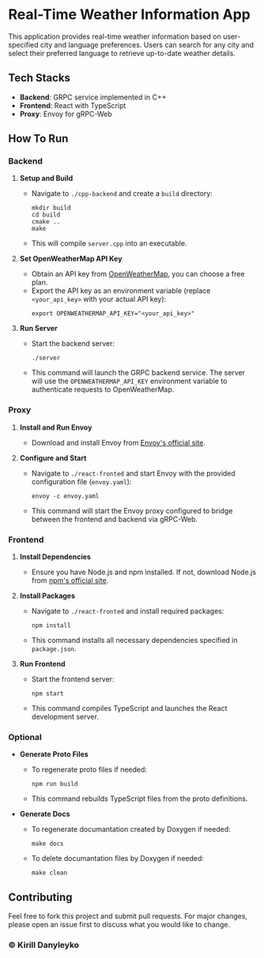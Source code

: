 # Real-Time Weather Information App

This application provides real-time weather information based on user-specified city and language preferences. Users can search for any city and select their preferred language to retrieve up-to-date weather details.

## Tech Stacks

- **Backend**: GRPC service implemented in C++
- **Frontend**: React with TypeScript
- **Proxy**: Envoy for gRPC-Web

## How To Run

### Backend

1. **Setup and Build**
   - Navigate to `./cpp-backend` and create a `build` directory:
     ```
     mkdir build
     cd build
     cmake ..
     make
     ```
   - This will compile `server.cpp` into an executable.

2. **Set OpenWeatherMap API Key**
   - Obtain an API key from [OpenWeatherMap](https://openweathermap.org/price), you can choose a free plan.
   - Export the API key as an environment variable (replace `<your_api_key>` with your actual API key):
     ```
     export OPENWEATHERMAP_API_KEY="<your_api_key>"
     ```

3. **Run Server**
   - Start the backend server:
     ```
     ./server
     ```
   - This command will launch the GRPC backend service. The server will use the `OPENWEATHERMAP_API_KEY` environment variable to authenticate requests to OpenWeatherMap.

### Proxy

1. **Install and Run Envoy**
   - Download and install Envoy from [Envoy's official site](https://www.envoyproxy.io/docs/envoy/latest/start/install).

2. **Configure and Start**
   - Navigate to `./react-fronted` and start Envoy with the provided configuration file (`envoy.yaml`):
     ```
     envoy -c envoy.yaml
     ```
   - This command will start the Envoy proxy configured to bridge between the frontend and backend via gRPC-Web.

### Frontend

1. **Install Dependencies**
   - Ensure you have Node.js and npm installed. If not, download Node.js from [npm's official site](https://www.npmjs.com/package/npm).

2. **Install Packages**
   - Navigate to `./react-fronted` and install required packages:
     ```
     npm install
     ```
   - This command installs all necessary dependencies specified in `package.json`.

3. **Run Frontend**
   - Start the frontend server:
     ```
     npm start
     ```
   - This command compiles TypeScript and launches the React development server.

### Optional

- **Generate Proto Files**
  - To regenerate proto files if needed:
    ```
    npm run build
    ```
  - This command rebuilds TypeScript files from the proto definitions.

- **Generate Docs**
  - To regenerate documantation created by Doxygen if needed:
    ```
    make docs
    ```
  - To delete documantation files by Doxygen if needed:
    ```
    make clean
    ```
## Contributing

Feel free to fork this project and submit pull requests. For major changes, please open an issue first to discuss what you would like to change.

### **© Kirill Danyleyko**
